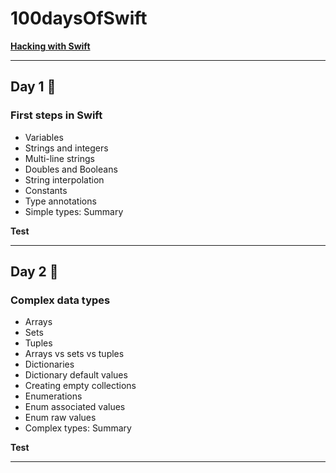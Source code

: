 # 100daysOfSwift

**[Hacking with Swift]**

-----

## Day 1 🚀
### First steps in Swift
- Variables
- Strings and integers
- Multi-line strings
- Doubles and Booleans
- String interpolation
- Constants
- Type annotations
- Simple types: Summary

**Test**

----- 

## Day 2 🚀
### Complex data types
- Arrays
- Sets
- Tuples
- Arrays vs sets vs tuples
- Dictionaries
- Dictionary default values
- Creating empty collections
- Enumerations
- Enum associated values
- Enum raw values
- Complex types: Summary

**Test**

----- 



[Hacking with Swift]: <https://www.hackingwithswift.com/100/>
